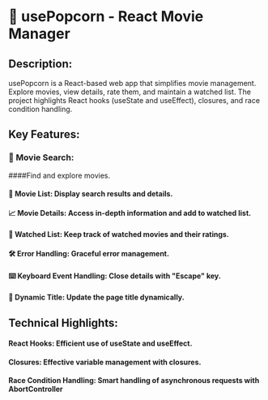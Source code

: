 # 🍿 usePopcorn - React Movie Manager

## Description:
usePopcorn is a React-based web app that simplifies movie management. Explore movies, view details, rate them, and maintain a watched list. The project highlights React hooks (useState and useEffect), closures, and race condition handling.

## Key Features:
### 🎥 Movie Search: 
####Find and explore movies.

#### 📃 **Movie List:** Display search results and details.
#### 📈 **Movie Details:** Access in-depth information and add to watched list.
#### 👀 **Watched List:** Keep track of watched movies and their ratings.
#### 🛠️ **Error Handling:** Graceful error management.
#### ⌨️ **Keyboard Event Handling:** Close details with "Escape" key.
#### 🌟 **Dynamic Title:** Update the page title dynamically.

## Technical Highlights:

#### **React Hooks:** Efficient use of useState and useEffect.
#### **Closures:** Effective variable management with closures.
#### **Race Condition Handling:** Smart handling of asynchronous requests with AbortController
